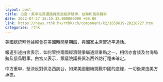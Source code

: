 ```yaml
---
layout: post
title: 白宮：美中元首通話將談及經濟競爭、台海和俄烏戰事
date: 2022-07-27 18:10:32.000000000 +08:00
link: https://news.rthk.hk/rthk/ch/component/k2/1659619-20220727.htm
categories: rthk
---
```


美國總統拜登據報會在美國時間星期四，與國家主席習近平通話。

報道引述白宮表示，如何管控兩國經濟競爭屬通話重點之一，相信亦會談及台海局勢及俄烏戰事。白宮又表示，眾議院議長佩洛西外訪行程未確定。

中方重申，堅決反對佩洛西訪台，如果美國繼續挑戰中國的底線，一切後果由美方承擔。

